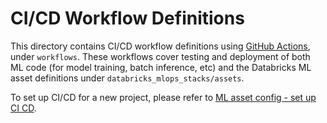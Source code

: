 # CI/CD Workflow Definitions
This directory contains CI/CD workflow definitions using [GitHub Actions](https://docs.github.com/en/actions),
under ``workflows``. These workflows cover testing and deployment of both ML code (for model training, batch inference, etc) and the 
Databricks ML asset definitions under ``databricks_mlops_stacks/assets``. 

To set up CI/CD for a new project,
please refer to [ML asset config - set up CI CD](../../databricks_mlops_stacks/assets/README.md#set-up-ci-and-cd).
